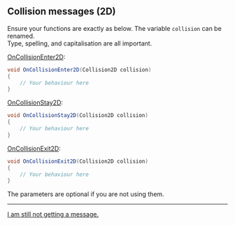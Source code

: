 ## Collision messages (2D)

Ensure your functions are exactly as below.
The variable `collision` can be renamed.  
Type, spelling, and capitalisation are all important.

[OnCollisionEnter2D](https://docs.unity3d.com/ScriptReference/MonoBehaviour.OnCollisionEnter2D.html):
```csharp
void OnCollisionEnter2D(Collision2D collision)
{
    // Your behaviour here
}
```

[OnCollisionStay2D](https://docs.unity3d.com/ScriptReference/MonoBehaviour.OnCollisionStay2D.html):
```csharp
void OnCollisionStay2D(Collision2D collision)
{
    // Your behaviour here
}
```

[OnCollisionExit2D](https://docs.unity3d.com/ScriptReference/MonoBehaviour.OnCollisionExit2D.html):
```csharp
void OnCollisionExit2D(Collision2D collision)
{
    // Your behaviour here
}
```

The parameters are optional if you are not using them.  

---
[I am still not getting a message.](3%20Collision%20Matrix%202D.md)